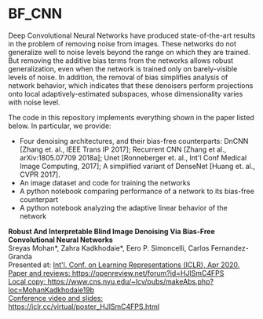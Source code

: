 # BF_CNN
Deep Convolutional Neural Networks have produced state-of-the-art results in the problem of removing noise from images. 
These networks do not generalize well to noise levels beyond the range on which they are trained. But removing the additive bias terms from the networks allows robust generalization, even when the network is trained only on barely-visible levels of noise.  In addition, the removal of bias simplifies analysis of network behavior, which indicates that these denoisers perform projections onto local adaptively-estimated subspaces, whose dimensionality varies with noise level.
<p>
The code in this repository implements everything shown in the paper listed below.  In particular, we provide:<br>
<UL>
<LI> Four denoising architectures, and their bias-free counterparts: DnCNN [Zhang et. al., IEEE Trans IP 2017]; Recurrent CNN [Zhang et al., arXiv:1805.07709 2018a]; Unet [Ronneberger et. al., Int'l Conf Medical Image Computing, 2017]; A simplified variant of DenseNet [Huang et. al., CVPR 2017].<br>
<LI> An image dataset and code for training the networks <br>
<LI> A python notebook comparing performance of a network to its bias-free counterpart <br>
<LI> A python notebook analyzing the adaptive linear behavior of the network
</UL>
<p>
<b>Robust And Interpretable Blind Image Denoising Via Bias-Free Convolutional Neural Networks</b><br>
Sreyas Mohan*, Zahra Kadkhodaie*, Eero P. Simoncelli, Carlos Fernandez-Granda<br>
Presented at: <A HREF="iclr.cc">Int'l. Conf. on Learning Representations (ICLR), Apr 2020.</b><br>
Paper and reviews: https://openreview.net/forum?id=HJlSmC4FPS  <br>
Local copy: https://www.cns.nyu.edu/~lcv/pubs/makeAbs.php?loc=MohanKadkhodaie19b <br>
Conference video and slides: https://iclr.cc/virtual/poster_HJlSmC4FPS.html 
<p>
